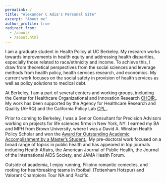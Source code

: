 ```yaml
---
permalink: /
title: "Alexander C Adia's Personal Site"
excerpt: "About me"
author_profile: true
redirect_from: 
  - /about/
  - /about.html
---
```


I am a graduate student in Health Policy at UC Berkeley. My research works towards improvements in health equity and addressing health disparities, especially those related to race/ethnicity and income. To achieve this, I draw from theoretical perspectives from the social sciences and leverage methods from health policy, health services research, and economics. My current work focuses on the social safety in provision of health services as well as policy solutions to medical debt. 

At Berkeley, I am a part of several centers and working groups, including the Center for Healthcare Organizational and Innovation Research <u><a href="https://choir.berkeley.edu/team/trainees">CHOIR</a>.</u>. My work has been supported by the Agency for Healthcare Research and Quality (AHRQ) and the California Policy Lab <u><a href="https://www.capolicylab.org/data-resources/cpl-graduate-fellowship-grants/">CPL</a>.</u>. 

Prior to coming to Berkeley, I was a Senior Consultant for Precision Advisors working on projects for life sciences firms in New York, NY. I earned my BA and MPH from Brown University, where I was a David A. Winston Health Policy Scholar and won the <u><a href="https://graduateschool.brown.edu/news/2019-05-21/masters-awards">Award for Outstanding Academic Accomplishment by a Master’s Student</a>.</u>. My pre-doctoral work focused on a broad range of topics in public health and has appeared in top journals including Health Affairs, the American Journal of Public Health, the Journal of the International AIDS Society, and JAMA Health Forum. 

Outside of academia, I enjoy running, Filipino romantic comedies, and rooting for heartbreaking teams in football (Tottenham Hotspur) and Valorant Champions Tour NA and Pacific.